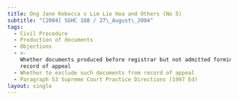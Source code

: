 ```yaml
---
title: Ong Jane Rebecca v Lim Lie Hoa and Others (No 5)
subtitle: "[2004] SGHC 188 / 27\_August\_2004"
tags:
  - Civil Procedure
  - Production of documents
  - Objections
  - >-
    Whether documents produced before registrar but not admitted forming part of
    record of appeal
  - Whether to exclude such documents from record of appeal
  - Paragraph 53 Supreme Court Practice Directions (1997 Ed)
layout: single
---
```


